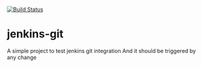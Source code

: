 [![Build Status](http://localhost:8080/buildStatus/icon?job=scm-poll)](http://localhost:8080/job/scm-poll/)

# jenkins-git

A simple project to test jenkins git integration
And it should be triggered by any change
